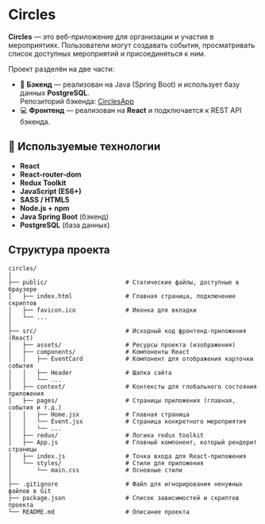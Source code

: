# Circles

**Circles** — это веб-приложение для организации и участия в мероприятиях. Пользователи могут создавать события, просматривать список доступных мероприятий и присоединяться к ним.

Проект разделён на две части:
- 🔧 **Бэкенд** — реализован на Java (Spring Boot) и использует базу данных **PostgreSQL**.  
  Репозиторий бэкенда: [CirclesApp](https://github.com/lenaevd/CirclesApp)
- 💻 **Фронтенд** — реализован на **React** и подключается к REST API бэкенда.

## 🧰 Используемые технологии

- **React**
- **React-router-dom**
- **Redux Toolkit**
- **JavaScript (ES6+)**
- **SASS / HTML5**
- **Node.js + npm**
- **Java Spring Boot** (бэкенд)
- **PostgreSQL** (база данных)


## Структура проекта

```plaintext
circles/
│
├── public/                      # Статические файлы, доступные в браузере
│   ├── index.html               # Главная страница, подключение скриптов
│   ├── favicon.ico              # Иконка для вкладки
│   └── ...
│
├── src/                         # Исходный код фронтенд-приложения (React)
│   ├── assets/                  # Ресурсы проекта (изображения)
│   ├── components/              # Компоненты React
│   │   ├── EventCard            # Компонент для отображения карточки события
│   │   ├── Header               # Шапка сайта
│   │   └── ...
│   ├── context/                 # Контексты для глобального состояния приложения
│   ├── pages/                   # Страницы приложения (главная, события и т.д.)
│   │   ├── Home.jsx             # Главная страница
│   │   └── Event.jsx            # Страница конкретного мероприятия
│   │   └── ...
│   ├── redux/                   # Логика redux toolkit
│   ├── App.js                   # Главный компонент, который рендерит страницы
│   ├── index.js                 # Точка входа для React-приложения
│   └── styles/                  # Стили для приложения
│       └── main.css             # Основные стили
│
├── .gitignore                   # Файл для игнорирования ненужных файлов в Git
├── package.json                 # Список зависимостей и скриптов проекта
└── README.md                    # Описание проекта

